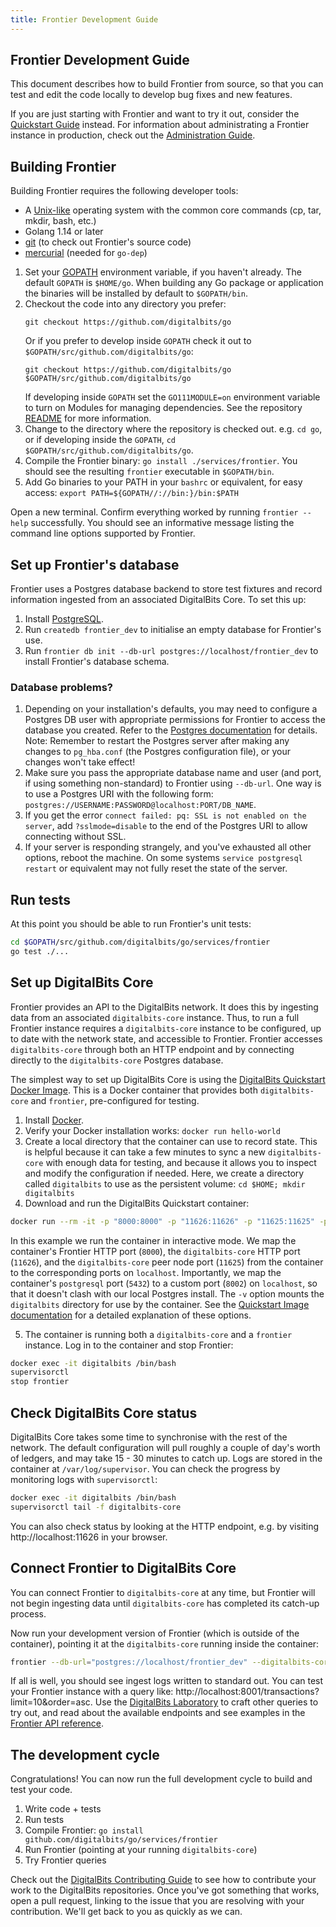 ```yaml
---
title: Frontier Development Guide
---
```

## Frontier Development Guide

This document describes how to build Frontier from source, so that you can test and edit the code locally to develop bug fixes and new features.

If you are just starting with Frontier and want to try it out, consider the [Quickstart Guide](https://github.com/xdbfoundation/go/blob/master/services/frontier/internal/docs/quickstart.md) instead. For information about administrating a Frontier instance in production, check out the [Administration Guide](https://github.com/xdbfoundation/go/blob/master/services/frontier/internal/docs/admin.md).

## Building Frontier
Building Frontier requires the following developer tools:

- A [Unix-like](https://en.wikipedia.org/wiki/Unix-like) operating system with the common core commands (cp, tar, mkdir, bash, etc.)
- Golang 1.14 or later
- [git](https://git-scm.com/) (to check out Frontier's source code)
- [mercurial](https://www.mercurial-scm.org/) (needed for `go-dep`)

1. Set your [GOPATH](https://github.com/golang/go/wiki/GOPATH) environment variable, if you haven't already. The default `GOPATH` is `$HOME/go`. When building any Go package or application the binaries will be installed by default to `$GOPATH/bin`.
2. Checkout the code into any directory you prefer:
   ```
   git checkout https://github.com/digitalbits/go
   ```
   Or if you prefer to develop inside `GOPATH` check it out to `$GOPATH/src/github.com/digitalbits/go`:
   ```
   git checkout https://github.com/digitalbits/go $GOPATH/src/github.com/digitalbits/go
   ```
   If developing inside `GOPATH` set the `GO111MODULE=on` environment variable to turn on Modules for managing dependencies. See the repository [README](https://github.com/xdbfoundation/go/blob/master/README.md#dependencies) for more information.
3. Change to the directory where the repository is checked out. e.g. `cd go`, or if developing inside the `GOPATH`, `cd $GOPATH/src/github.com/digitalbits/go`.
4. Compile the Frontier binary: `go install ./services/frontier`. You should see the resulting `frontier` executable in `$GOPATH/bin`.
5. Add Go binaries to your PATH in your `bashrc` or equivalent, for easy access: `export PATH=${GOPATH//://bin:}/bin:$PATH`

Open a new terminal. Confirm everything worked by running `frontier --help` successfully. You should see an informative message listing the command line options supported by Frontier.

## Set up Frontier's database
Frontier uses a Postgres database backend to store test fixtures and record information ingested from an associated DigitalBits Core. To set this up:
1. Install [PostgreSQL](https://www.postgresql.org/).
2. Run `createdb frontier_dev` to initialise an empty database for Frontier's use.
3. Run `frontier db init --db-url postgres://localhost/frontier_dev` to install Frontier's database schema.

### Database problems?
1. Depending on your installation's defaults, you may need to configure a Postgres DB user with appropriate permissions for Frontier to access the database you created. Refer to the [Postgres documentation](https://www.postgresql.org/docs/current/sql-createuser.html) for details. Note: Remember to restart the Postgres server after making any changes to `pg_hba.conf` (the Postgres configuration file), or your changes won't take effect!
2. Make sure you pass the appropriate database name and user (and port, if using something non-standard) to Frontier using `--db-url`. One way is to use a Postgres URI with the following form: `postgres://USERNAME:PASSWORD@localhost:PORT/DB_NAME`.
3. If you get the error `connect failed: pq: SSL is not enabled on the server`, add `?sslmode=disable` to the end of the Postgres URI to allow connecting without SSL.
4. If your server is responding strangely, and you've exhausted all other options, reboot the machine. On some systems `service postgresql restart` or equivalent may not fully reset the state of the server.

## Run tests
At this point you should be able to run Frontier's unit tests:
```bash
cd $GOPATH/src/github.com/digitalbits/go/services/frontier
go test ./...
```

## Set up DigitalBits Core
Frontier provides an API to the DigitalBits network. It does this by ingesting data from an associated `digitalbits-core` instance. Thus, to run a full Frontier instance requires a `digitalbits-core` instance to be configured, up to date with the network state, and accessible to Frontier. Frontier accesses `digitalbits-core` through both an HTTP endpoint and by connecting directly to the `digitalbits-core` Postgres database.

The simplest way to set up DigitalBits Core is using the [DigitalBits Quickstart Docker Image](https://github.com/digitalbits/docker-digitalbits-core-frontier). This is a Docker container that provides both `digitalbits-core` and `frontier`, pre-configured for testing.

1. Install [Docker](https://www.docker.com/get-started).
2. Verify your Docker installation works: `docker run hello-world`
3. Create a local directory that the container can use to record state. This is helpful because it can take a few minutes to sync a new `digitalbits-core` with enough data for testing, and because it allows you to inspect and modify the configuration if needed. Here, we create a directory called `digitalbits` to use as the persistent volume: `cd $HOME; mkdir digitalbits`
4. Download and run the DigitalBits Quickstart container:

```bash
docker run --rm -it -p "8000:8000" -p "11626:11626" -p "11625:11625" -p"8002:5432" -v $HOME/digitalbits:/opt/digitalbits --name digitalbits digitalbits/quickstart --testnet
```

In this example we run the container in interactive mode. We map the container's Frontier HTTP port (`8000`), the `digitalbits-core` HTTP port (`11626`), and the `digitalbits-core` peer node port (`11625`) from the container to the corresponding ports on `localhost`. Importantly, we map the container's `postgresql` port (`5432`) to a custom port (`8002`) on `localhost`, so that it doesn't clash with our local Postgres install.
The `-v` option mounts the `digitalbits` directory for use by the container. See the [Quickstart Image documentation](https://github.com/digitalbits/docker-digitalbits-core-frontier) for a detailed explanation of these options.

5. The container is running both a `digitalbits-core` and a `frontier` instance. Log in to the container and stop Frontier:
```bash
docker exec -it digitalbits /bin/bash
supervisorctl
stop frontier
```

## Check DigitalBits Core status
DigitalBits Core takes some time to synchronise with the rest of the network. The default configuration will pull roughly a couple of day's worth of ledgers, and may take 15 - 30 minutes to catch up. Logs are stored in the container at `/var/log/supervisor`. You can check the progress by monitoring logs with `supervisorctl`:
```bash
docker exec -it digitalbits /bin/bash
supervisorctl tail -f digitalbits-core
```

You can also check status by looking at the HTTP endpoint, e.g. by visiting http://localhost:11626 in your browser.

## Connect Frontier to DigitalBits Core
You can connect Frontier to `digitalbits-core` at any time, but Frontier will not begin ingesting data until `digitalbits-core` has completed its catch-up process.

Now run your development version of Frontier (which is outside of the container), pointing it at the `digitalbits-core` running inside the container:

```bash
frontier --db-url="postgres://localhost/frontier_dev" --digitalbits-core-db-url="postgres://digitalbits:postgres@localhost:8002/core" --digitalbits-core-url="http://localhost:11626" --port 8001 --network-passphrase "Test SDF Network ; September 2015" --ingest
```

If all is well, you should see ingest logs written to standard out. You can test your Frontier instance with a query like: http://localhost:8001/transactions?limit=10&order=asc. Use the [DigitalBits Laboratory](https://developers.digitalbits.io/lab/) to craft other queries to try out,
and read about the available endpoints and see examples in the [Frontier API reference](https://github.com/xdbfoundation/go/blob/master/services/frontier/internal/docs/readme.md).

## The development cycle
Congratulations! You can now run the full development cycle to build and test your code.
1. Write code + tests
2. Run tests
3. Compile Frontier: `go install github.com/digitalbits/go/services/frontier`
4. Run Frontier (pointing at your running `digitalbits-core`)
5. Try Frontier queries

Check out the [DigitalBits Contributing Guide](https://github.com/digitalbits/docs/blob/master/CONTRIBUTING.md) to see how to contribute your work to the DigitalBits repositories. Once you've got something that works, open a pull request, linking to the issue that you are resolving with your contribution. We'll get back to you as quickly as we can.
